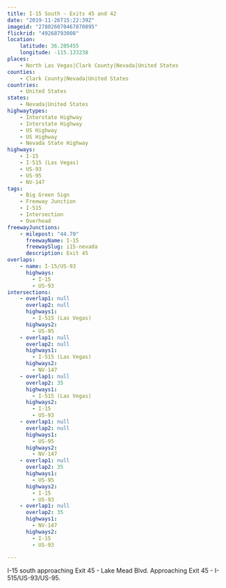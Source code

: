 ```yaml
---
title: I-15 South - Exits 45 and 42
date: "2019-11-26T15:22:39Z"
imageid: "278026070467870895"
flickrid: "49268793008"
location:
    latitude: 36.205455
    longitude: -115.133238
places:
    - North Las Vegas|Clark County|Nevada|United States
counties:
    - Clark County|Nevada|United States
countries:
    - United States
states:
    - Nevada|United States
highwaytypes:
    - Interstate Highway
    - Interstate Highway
    - US Highway
    - US Highway
    - Nevada State Highway
highways:
    - I-15
    - I-515 (Las Vegas)
    - US-93
    - US-95
    - NV-147
tags:
    - Big Green Sign
    - Freeway Junction
    - I-515
    - Intersection
    - Overhead
freewayJunctions:
    - milepost: "44.70"
      freewayName: I-15
      freewaySlug: i15-nevada
      description: Exit 45
overlaps:
    - name: I-15/US-93
      highways:
        - I-15
        - US-93
intersections:
    - overlap1: null
      overlap2: null
      highways1:
        - I-515 (Las Vegas)
      highways2:
        - US-95
    - overlap1: null
      overlap2: null
      highways1:
        - I-515 (Las Vegas)
      highways2:
        - NV-147
    - overlap1: null
      overlap2: 35
      highways1:
        - I-515 (Las Vegas)
      highways2:
        - I-15
        - US-93
    - overlap1: null
      overlap2: null
      highways1:
        - US-95
      highways2:
        - NV-147
    - overlap1: null
      overlap2: 35
      highways1:
        - US-95
      highways2:
        - I-15
        - US-93
    - overlap1: null
      overlap2: 35
      highways1:
        - NV-147
      highways2:
        - I-15
        - US-93

---
```

I-15 south approaching Exit 45 - Lake Mead Blvd.  Approaching Exit 45 - I-515/US-93/US-95.